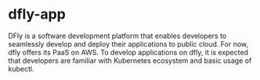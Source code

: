# dfly-app


DFly is a software development platform that enables developers to seamlessly develop and deploy their applications to public cloud. For now, dfly offers its PaaS on AWS. To develop applications on dfly, it is expected that developers are familiar with Kubernetes ecosystem and basic usage of kubectl.


